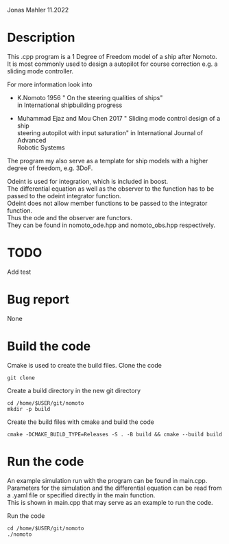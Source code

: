 Jonas Mahler 11.2022

# Description
This .cpp program is a 1 Degree of Freedom model of a ship after Nomoto.    
It is most commonly used to design a autopilot for course correction e.g. a sliding mode controller. 

For more information look into 

- K.Nomoto 1956 " On the steering qualities of ships"     
in International shipbuilding progress
 
- Muhammad Ejaz and Mou Chen 2017 " Sliding mode control design of a ship    
steering autopilot with input saturation" in International Journal of Advanced    
Robotic Systems

The program my also serve as a template for ship models with a higher degree of freedom, e.g. 3DoF.  

Odeint is used for integration, which is included in boost.     
The differential equation as well as the observer to the function has to be passed to the odeint integrator function.    
Odeint does not allow member functions to be passed to the integrator function.    
Thus the ode and the observer are functors.    
They can be found in nomoto_ode.hpp and nomoto_obs.hpp respectively.  

# TODO
Add test

# Bug report
None

# Build the code

Cmake is used to create the build files.
Clone the code
```
git clone 
```
Create a build directory in the new git directory
```
cd /home/$USER/git/nomoto 
mkdir -p build 
```
Create the build files with cmake and build the code
```
cmake -DCMAKE_BUILD_TYPE=Releases -S . -B build && cmake --build build
```

# Run the code 
An example simulation run with the program can be found in main.cpp.    
Parameters for the simulation and the differential equation can be read from a .yaml file or specified directly in the main function.    
This is shown in main.cpp that may serve as an example to run the code.     

Run the code
```
cd /home/$USER/git/nomoto 
./nomoto
```
 
